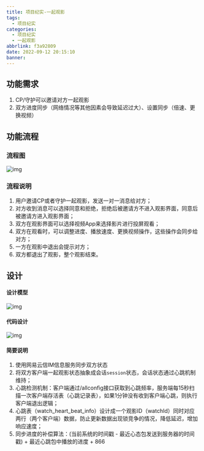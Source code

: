 ```yaml
---
title: 项目纪实-一起观影
tags:
  - 项目纪实
categories:
  - 项目纪实
  - 一起观影
abbrlink: f3a92809
date: 2022-09-12 20:15:10
banner:
---
```


## 功能需求

1. CP/守护可以邀请对方一起观影
2. 双方进度同步（网络情况等其他因素会导致延迟过大）、设置同步（倍速、更换视频）

## 功能流程

### 流程图

![img](01.jpeg)

### 流程说明

1. 用户邀请CP或者守护一起观影，发送一对一消息给对方；
2. 对方收到消息可以选择同意和拒绝，拒绝后被邀请方不进入观影界面，同意后被邀请方进入观影界面；
3. 双方在观影界面可以选择视频App来选择影片进行投屏观看；
4. 双方在观看时，可以调整进度、播放速度、更换视频操作，这些操作会同步给对方；
5. 一方在观影中退出会提示对方；
6. 双方都退出了观影，整个观影结束。

## 设计

#### 设计模型

![img](02.jpeg)

#### 代码设计

![img](03.jpeg)

#### 简要说明

1. 使用网易云信IM信息服务同步双方状态
2. 将双方客户端一起观影状态抽象成会话`session`状态，会话状态通过心跳机制维持；
3. 心跳检测机制：客户端通过/allconfig接口获取到心跳频率，服务端每15秒扫描一次客户端存活表（心跳记录表），如果1分钟没有收到客户端心跳，则执行客户端退出逻辑；
4. 心跳表（watch_heart_beat_info）设计成一个观影ID（watchId）同时对应两行（两个客户端）数据，防止更新数据出现锁竞争的情况，降低延迟，增加响应速度；
5. 同步进度的补偿算法：(当前系统的时间戳 - 最近心态包发送到服务器的时间戳) + 最近心跳包中播放的进度 + 866

